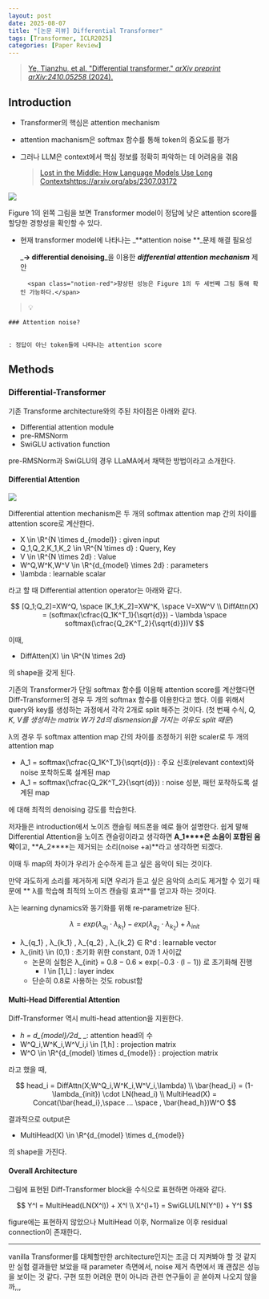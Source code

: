```yaml
---
layout: post
date: 2025-08-07
title: "[논문 리뷰] Differential Transformer"
tags: [Transformer, ICLR2025]
categories: [Paper Review]
---
```


> [Ye, Tianzhu, et al. "Differential transformer." ](https://arxiv.org/abs/2410.05258)[_arXiv preprint arXiv:2410.05258_](https://arxiv.org/abs/2410.05258)[ (2024).](https://arxiv.org/abs/2410.05258)



## Introduction

- Transformer의 핵심은 attention mechanism
- attention machanism은 softmax 함수를 통해 token의 중요도를 평가
- 그러나 LLM은 context에서 핵심 정보를 정확히 파악하는 데 어려움을 겪음

	> [Lost in the Middle: How Language Models Use Long Contextshttps://arxiv.org/abs/2307.03172](https://arxiv.org/abs/2307.03172)


![](https://prod-files-secure.s3.us-west-2.amazonaws.com/542b861c-36a8-4051-84e5-8804b6728dba/9083ea56-691a-4752-ae26-47f403431ac8/image.png?X-Amz-Algorithm=AWS4-HMAC-SHA256&X-Amz-Content-Sha256=UNSIGNED-PAYLOAD&X-Amz-Credential=ASIAZI2LB466SKPFZYAM%2F20250924%2Fus-west-2%2Fs3%2Faws4_request&X-Amz-Date=20250924T070123Z&X-Amz-Expires=3600&X-Amz-Security-Token=IQoJb3JpZ2luX2VjEM7%2F%2F%2F%2F%2F%2F%2F%2F%2F%2FwEaCXVzLXdlc3QtMiJHMEUCIQC3DZrCwVBAIgNfZzRiWPM9rQCtLXipFFnd2P7m21jlfAIgIl5BNOEpjlks1erxjF0G7bAIS%2FUYtqREmnEP3q2d41sq%2FwMIVxAAGgw2Mzc0MjMxODM4MDUiDMcs2LvQhCMyUox1FSrcA454OM1N5MjpTmLmZuYMfpZkFZ0D8Vj8IOv4bon8Eq2cHhI80%2BXdpxDqtrJ7p%2FirpQTv7oBCk9yXlXXOmiLFQhs%2FXh5gRMbRfTW9xNfwJsZh29zIL35TAur%2FqajM9xPsAGgenmfqkI78tuo4Kisb19e5A1X4wgKPzc0E0GoAcSpAZFY%2BEdqFWwi8DZekXD%2FKTjHmjtPm%2BOTHBr%2BkHhjq4V%2FzS9wDxZDrRWH9M5s6dC%2BJHKY1iaDP%2FCcYgAAWRxh3wM6Hqx0oFqPz3y%2FEPMMkn6gV0HHxkWpU6kme7yJ5G2ilia%2Fl%2BMS5p25ycN9ZIaOuMhGcYthHwH2NeI3jqr0r8brPfs3SV0q6UGzlUUNJdcUix%2FpxKVALRZc4wQvFuXdiDNajys1ezpd0ydYuJ2%2BDQkKQQpOZv%2FNNpI1hX81G68yOL%2BMc5a0HDHpjRG4gR6mrZZJJqAHndsmpx6gwT024R6OkQFTF9B%2F6IDE8dHoW4PQDtZURxv%2Bl7SYtVUd8B%2BS05toXzhwTkbDxCbgSUlTHcrBfDQCaA09uw0NNj%2Bg4YaMa6%2FBuXUs3nSZzwEJE%2F0CLwj8UtO%2BWz4VOskx%2Fus%2FWkSfkq5ENxWm4RJfBBgW%2BezmNCR2KUFt33kOi1avoMLSHzsYGOqUBDlYpbSq1zr8Q8MW7TcX532ZAWISNHMVdPNrOC8GtXqQhfHBrgzvM0YdLMal5INYcujxZl69UjldLsRCZ6jDw40S4EbImrz4hQILTwnBmvu2%2BXSsJRCa54wxHIC9Uk99Yn5VhfRJ9pi%2Fv7cuk9tGt%2BGVhWaWxKnU4BlG1HJooschJAPg1zAgqpoJPUtgw%2FhSaTaVL9cWxs%2BeSPWZ6aarIGw5%2FS2%2BY&X-Amz-Signature=9ac3e5a055bf9ca3e6e9b36865dae3745aa88bfe1a0356173210447abfc398ea&X-Amz-SignedHeaders=host&x-amz-checksum-mode=ENABLED&x-id=GetObject)


Figure 1의 왼쪽 그림을 보면 Transformer model이 정답에 낮은 attention score를 할당한 경향성을 확인할 수 있다.

- 현재 transformer model에 나타나는 _**attention noise **_문제 해결 필요성

	_**→ differential denoising**_을 이용한 _**differential attention mechanism**_ 제안


		<span class="notion-red">향상된 성능은 Figure 1의 두 세번째 그림 통해 확인 가능하다.</span>


> 💡 


	### Attention noise?


	: 정답이 아닌 token들에 나타나는 attention score



## Methods



### Differential-Transformer


기존 Transforme architecture와의 주된 차이점은 아래와 같다.

- Differential attention module
- pre-RMSNorm
- SwiGLU activation function

pre-RMSNorm과 SwiGLU의 경우 LLaMA에서 채택한 방법이라고 소개한다.



#### Differential Attention


![](https://prod-files-secure.s3.us-west-2.amazonaws.com/542b861c-36a8-4051-84e5-8804b6728dba/116d70b2-1963-4810-9167-f4c7d8a06e8f/image.png?X-Amz-Algorithm=AWS4-HMAC-SHA256&X-Amz-Content-Sha256=UNSIGNED-PAYLOAD&X-Amz-Credential=ASIAZI2LB466SKPFZYAM%2F20250924%2Fus-west-2%2Fs3%2Faws4_request&X-Amz-Date=20250924T070123Z&X-Amz-Expires=3600&X-Amz-Security-Token=IQoJb3JpZ2luX2VjEM7%2F%2F%2F%2F%2F%2F%2F%2F%2F%2FwEaCXVzLXdlc3QtMiJHMEUCIQC3DZrCwVBAIgNfZzRiWPM9rQCtLXipFFnd2P7m21jlfAIgIl5BNOEpjlks1erxjF0G7bAIS%2FUYtqREmnEP3q2d41sq%2FwMIVxAAGgw2Mzc0MjMxODM4MDUiDMcs2LvQhCMyUox1FSrcA454OM1N5MjpTmLmZuYMfpZkFZ0D8Vj8IOv4bon8Eq2cHhI80%2BXdpxDqtrJ7p%2FirpQTv7oBCk9yXlXXOmiLFQhs%2FXh5gRMbRfTW9xNfwJsZh29zIL35TAur%2FqajM9xPsAGgenmfqkI78tuo4Kisb19e5A1X4wgKPzc0E0GoAcSpAZFY%2BEdqFWwi8DZekXD%2FKTjHmjtPm%2BOTHBr%2BkHhjq4V%2FzS9wDxZDrRWH9M5s6dC%2BJHKY1iaDP%2FCcYgAAWRxh3wM6Hqx0oFqPz3y%2FEPMMkn6gV0HHxkWpU6kme7yJ5G2ilia%2Fl%2BMS5p25ycN9ZIaOuMhGcYthHwH2NeI3jqr0r8brPfs3SV0q6UGzlUUNJdcUix%2FpxKVALRZc4wQvFuXdiDNajys1ezpd0ydYuJ2%2BDQkKQQpOZv%2FNNpI1hX81G68yOL%2BMc5a0HDHpjRG4gR6mrZZJJqAHndsmpx6gwT024R6OkQFTF9B%2F6IDE8dHoW4PQDtZURxv%2Bl7SYtVUd8B%2BS05toXzhwTkbDxCbgSUlTHcrBfDQCaA09uw0NNj%2Bg4YaMa6%2FBuXUs3nSZzwEJE%2F0CLwj8UtO%2BWz4VOskx%2Fus%2FWkSfkq5ENxWm4RJfBBgW%2BezmNCR2KUFt33kOi1avoMLSHzsYGOqUBDlYpbSq1zr8Q8MW7TcX532ZAWISNHMVdPNrOC8GtXqQhfHBrgzvM0YdLMal5INYcujxZl69UjldLsRCZ6jDw40S4EbImrz4hQILTwnBmvu2%2BXSsJRCa54wxHIC9Uk99Yn5VhfRJ9pi%2Fv7cuk9tGt%2BGVhWaWxKnU4BlG1HJooschJAPg1zAgqpoJPUtgw%2FhSaTaVL9cWxs%2BeSPWZ6aarIGw5%2FS2%2BY&X-Amz-Signature=51a7e50b085420bfcba8c4b89d05b1def76faf1be04254f362cf09d594f1ba1b&X-Amz-SignedHeaders=host&x-amz-checksum-mode=ENABLED&x-id=GetObject)


Differential attention mechanism은 두 개의 softmax attention map 간의 차이를 attention score로 계산한다.

- X \in \R^{N \times d\_{model}} : given input
- Q\_1,Q\_2,K\_1,K\_2 \in \R^{N \times d} : Query, Key
- V \in \R^{N \times 2d} : Value
- W^Q,W^K,W^V \in \R^{d\_{model} \times 2d} : parameters
- \lambda : learnable scalar

라고 할 때 Differential attention operator는 아래와 같다.


$$
[Q_1;Q_2]=XW^Q, \space [K_1;K_2]=XW^K, \space V=XW^V \\
DiffAttn(X) = (softmax(\cfrac{Q_1K^T_1}{\sqrt{d}}) - \lambda \space softmax(\cfrac{Q_2K^T_2}{\sqrt{d}}))V
$$


이때,

- DiffAtten(X) \in \R^{N \times 2d}

의 shape을 갖게 된다.


기존의 Transformer가 단일 softmax 함수를 이용해 attention score를 계산했다면 Diff-Transformer의 경우 두 개의 softmax 함수를 이용한다고 했다. 이를 위해서 query와 key를 생성하는 과정에서 각각 2개로 split 해주는 것이다. <span class="notion-red">(첫 번째 수식, </span><span class="notion-red">_Q, K, V를 생성하는 matrix W가 2d의 dismension을 가지는 이유도 split 때문_</span><span class="notion-red">)</span>


 λ의 경우 두 softmax attention map 간의 차이를 조정하기 위한 scaler로 두 개의 attention map

- A\_1 = softmax(\cfrac{Q\_1K^T\_1}{\sqrt{d}}) : 주요 신호(relevant context)와 noise 포착하도록 설계된 map
- A\_1 = softmax(\cfrac{Q\_2K^T\_2}{\sqrt{d}}) : noise 성분, 패턴 포착하도록 설계된 map 

에 대해 최적의 denoising 강도를 학습한다.


저자들은 introduction에서 노이즈 캔슬링 헤드폰을 예로 들어 설명한다. 쉽게 말해 Differential Attention을 노이즈 캔슬링이라고 생각하면 **A\_1****은 소음이 포함된 음악**이고, **A\_2****는 제거되는 소리(noise +a)**라고 생각하면 되겠다. 


이때 두 map의 차이가 우리가 순수하게 듣고 싶은 음악이 되는 것이다. 


만약 과도하게 소리를 제거하게 되면 우리가 듣고 싶은 음악의 소리도 제거할 수 있기 때문에 ** λ를 학습해 최적의 노이즈 캔슬링 효과**를 얻고자 하는 것이다.


λ는 learning dynamics와 동기화를 위해 re-parametrize 된다.


$$
\lambda = exp(\lambda_{q_1} \cdot \lambda_{k_1}) - exp(\lambda_{q_2} \cdot \lambda_{k_2}) + \lambda_{init}
$$

- λ\_{q\_1} , λ\_{k\_1} , λ\_{q\_2} , λ\_{k\_2} ∈ R^d : learnable vector
- λ\_{init} \in (0,1) : 초기화 위한 constant, 0과 1 사이값
	- 논문의 실험은 λ\_{init} = 0.8 − 0.6 × exp(−0.3 · (l − 1)) 로 초기화해 진행
		- l \in [1,L] : layer index
	- 단순히 0.8로 사용하는 것도 robust함


#### **Multi-Head Differential Attention**


Diff-Transformer 역시 multi-head attention을 지원한다.

- _h = d\_{model}/2d__ _: attention head의 수
- W^Q\_i,W^K\_i,W^V\_i,i \in [1,h] : projection matrix
- W^O \in \R^{d\_{model} \times d\_{model}} : projection matrix

라고 했을 때,


$$
head_i = DiffAttn(X;W^Q_i,W^K_i,W^V_i,\lambda) \\
\bar{head_i} = (1-\lambda_{init}) \cdot LN(head_i) \\
MultiHead(X) = Concat(\bar{head_i},\space ... \space , \bar{head_h})W^O
$$


결과적으로 output은

- MultiHead(X) \in \R^{d\_{model} \times d\_{model}}

의 shape을 가진다.



#### Overall Architecture


그림에 표현된 Diff-Transformer block을 수식으로 표현하면 아래와 같다.


$$
Y^l = MultiHead(LN(X^l)) + X^l \\
X^{l+1} = SwiGLU(LN(Y^l)) + Y^l
$$


figure에는 표현하지 않았으나 MultiHead 이후, Normalize 이후 residual connection이 존재한다.


---


vanilla Transformer를 대체할만한 architecture인지는 조금 더 지켜봐야 할 것 같지만 실험 결과들만 보았을 때 parameter 측면에서, noise 제거 측면에서 꽤 괜찮은 성능을 보이는 것 같다. 구현 또한 어려운 편이 아니라 관련 연구들이 곧 쏟아져 나오지 않을까,,,

